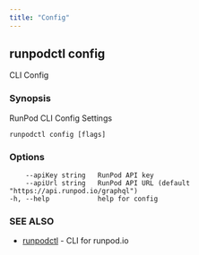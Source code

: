 ```yaml
---
title: "Config"
---
```


## runpodctl config

CLI Config

### Synopsis

RunPod CLI Config Settings

```
runpodctl config [flags]
```

### Options

```
    --apiKey string   RunPod API key
    --apiUrl string   RunPod API URL (default "https://api.runpod.io/graphql")
-h, --help            help for config
```

### SEE ALSO

- [runpodctl](runpodctl.md) - CLI for runpod.io
